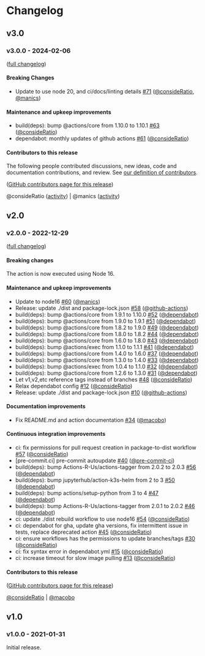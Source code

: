 # Changelog

## v3.0

### v3.0.0 - 2024-02-06

([full changelog](https://github.com/jupyterhub/action-k8s-await-workloads/compare/v2.0.0...v3.0.0))

#### Breaking Changes

- Update to use node 20, and ci/docs/linting details [#71](https://github.com/jupyterhub/action-k8s-await-workloads/pull/71) ([@consideRatio](https://github.com/consideRatio), [@manics](https://github.com/manics))

#### Maintenance and upkeep improvements

- build(deps): bump @actions/core from 1.10.0 to 1.10.1 [#63](https://github.com/jupyterhub/action-k8s-await-workloads/pull/63) ([@consideRatio](https://github.com/consideRatio))
- dependabot: monthly updates of github actions [#61](https://github.com/jupyterhub/action-k8s-await-workloads/pull/61) ([@consideRatio](https://github.com/consideRatio))

#### Contributors to this release

The following people contributed discussions, new ideas, code and documentation contributions, and review.
See [our definition of contributors](https://github-activity.readthedocs.io/en/latest/#how-does-this-tool-define-contributions-in-the-reports).

([GitHub contributors page for this release](https://github.com/jupyterhub/action-k8s-await-workloads/graphs/contributors?from=2022-12-29&to=2024-02-05&type=c))

@consideRatio ([activity](https://github.com/search?q=repo%3Ajupyterhub%2Faction-k8s-await-workloads+involves%3AconsideRatio+updated%3A2022-12-29..2024-02-05&type=Issues)) | @manics ([activity](https://github.com/search?q=repo%3Ajupyterhub%2Faction-k8s-await-workloads+involves%3Amanics+updated%3A2022-12-29..2024-02-05&type=Issues))

## v2.0

### v2.0.0 - 2022-12-29

([full changelog](https://github.com/jupyterhub/action-k8s-await-workloads/compare/v1.0.0...v2.0.0))

#### Breaking changes

The action is now executed using Node 16.

#### Maintenance and upkeep improvements

- Update to node16 [#60](https://github.com/jupyterhub/action-k8s-await-workloads/pull/60) ([@manics](https://github.com/manics))
- Release: update ./dist and package-lock.json [#58](https://github.com/jupyterhub/action-k8s-await-workloads/pull/58) ([@github-actions](https://github.com/github-actions))
- build(deps): bump @actions/core from 1.9.1 to 1.10.0 [#52](https://github.com/jupyterhub/action-k8s-await-workloads/pull/52) ([@dependabot](https://github.com/dependabot))
- build(deps): bump @actions/core from 1.9.0 to 1.9.1 [#51](https://github.com/jupyterhub/action-k8s-await-workloads/pull/51) ([@dependabot](https://github.com/dependabot))
- build(deps): bump @actions/core from 1.8.2 to 1.9.0 [#49](https://github.com/jupyterhub/action-k8s-await-workloads/pull/49) ([@dependabot](https://github.com/dependabot))
- build(deps): bump @actions/core from 1.8.0 to 1.8.2 [#44](https://github.com/jupyterhub/action-k8s-await-workloads/pull/44) ([@dependabot](https://github.com/dependabot))
- build(deps): bump @actions/core from 1.6.0 to 1.8.0 [#43](https://github.com/jupyterhub/action-k8s-await-workloads/pull/43) ([@dependabot](https://github.com/dependabot))
- build(deps): bump @actions/exec from 1.1.0 to 1.1.1 [#41](https://github.com/jupyterhub/action-k8s-await-workloads/pull/41) ([@dependabot](https://github.com/dependabot))
- build(deps): bump @actions/core from 1.4.0 to 1.6.0 [#37](https://github.com/jupyterhub/action-k8s-await-workloads/pull/37) ([@dependabot](https://github.com/dependabot))
- build(deps): bump @actions/core from 1.3.0 to 1.4.0 [#33](https://github.com/jupyterhub/action-k8s-await-workloads/pull/33) ([@dependabot](https://github.com/dependabot))
- build(deps): bump @actions/exec from 1.0.4 to 1.1.0 [#32](https://github.com/jupyterhub/action-k8s-await-workloads/pull/32) ([@dependabot](https://github.com/dependabot))
- build(deps): bump @actions/core from 1.2.6 to 1.3.0 [#31](https://github.com/jupyterhub/action-k8s-await-workloads/pull/31) ([@dependabot](https://github.com/dependabot))
- Let v1,v2,etc reference tags instead of branches [#48](https://github.com/jupyterhub/action-k8s-await-workloads/pull/48) ([@consideRatio](https://github.com/consideRatio))
- Relax dependabot config [#12](https://github.com/jupyterhub/action-k8s-await-workloads/pull/12) ([@consideRatio](https://github.com/consideRatio))
- Release: update ./dist and package-lock.json [#10](https://github.com/jupyterhub/action-k8s-await-workloads/pull/10) ([@github-actions](https://github.com/github-actions))

#### Documentation improvements

- Fix README.md and action documentation [#34](https://github.com/jupyterhub/action-k8s-await-workloads/pull/34) ([@macobo](https://github.com/macobo))

#### Continuous integration improvements

- ci: fix permissions for pull request creation in package-to-dist workflow [#57](https://github.com/jupyterhub/action-k8s-await-workloads/pull/57) ([@consideRatio](https://github.com/consideRatio))
- [pre-commit.ci] pre-commit autoupdate [#40](https://github.com/jupyterhub/action-k8s-await-workloads/pull/40) ([@pre-commit-ci](https://github.com/pre-commit-ci))
- build(deps): bump Actions-R-Us/actions-tagger from 2.0.2 to 2.0.3 [#56](https://github.com/jupyterhub/action-k8s-await-workloads/pull/56) ([@dependabot](https://github.com/dependabot))
- build(deps): bump jupyterhub/action-k3s-helm from 2 to 3 [#50](https://github.com/jupyterhub/action-k8s-await-workloads/pull/50) ([@dependabot](https://github.com/dependabot))
- build(deps): bump actions/setup-python from 3 to 4 [#47](https://github.com/jupyterhub/action-k8s-await-workloads/pull/47) ([@dependabot](https://github.com/dependabot))
- build(deps): bump Actions-R-Us/actions-tagger from 2.0.1 to 2.0.2 [#46](https://github.com/jupyterhub/action-k8s-await-workloads/pull/46) ([@dependabot](https://github.com/dependabot))
- ci: update ./dist rebuild workflow to use node16 [#54](https://github.com/jupyterhub/action-k8s-await-workloads/pull/54) ([@consideRatio](https://github.com/consideRatio))
- ci: dependabot for gha, update gha versions, fix intermittent issue in tests, replace deprecated action [#45](https://github.com/jupyterhub/action-k8s-await-workloads/pull/45) ([@consideRatio](https://github.com/consideRatio))
- ci: ensure workflows has the permissions to update branches/tags [#30](https://github.com/jupyterhub/action-k8s-await-workloads/pull/30) ([@consideRatio](https://github.com/consideRatio))
- ci: fix syntax error in dependabot.yml [#15](https://github.com/jupyterhub/action-k8s-await-workloads/pull/15) ([@consideRatio](https://github.com/consideRatio))
- ci: increase timeout for slow image pulling [#13](https://github.com/jupyterhub/action-k8s-await-workloads/pull/13) ([@consideRatio](https://github.com/consideRatio))

#### Contributors to this release

([GitHub contributors page for this release](https://github.com/jupyterhub/action-k8s-await-workloads/graphs/contributors?from=2021-01-31&to=2022-12-28&type=c))

[@consideRatio](https://github.com/search?q=repo%3Ajupyterhub%2Faction-k8s-await-workloads+involves%3AconsideRatio+updated%3A2021-01-31..2022-12-28&type=Issues) | [@macobo](https://github.com/search?q=repo%3Ajupyterhub%2Faction-k8s-await-workloads+involves%3Amacobo+updated%3A2021-01-31..2022-12-28&type=Issues)

## v1.0

### v1.0.0 - 2021-01-31

Initial release.
